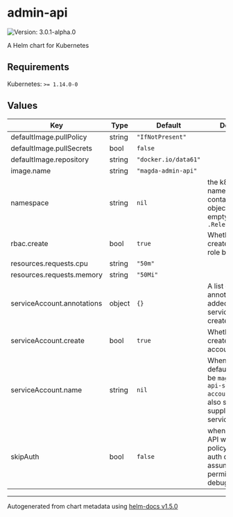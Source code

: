 # admin-api

![Version: 3.0.1-alpha.0](https://img.shields.io/badge/Version-3.0.1--alpha.0-informational?style=flat-square)

A Helm chart for Kubernetes

## Requirements

Kubernetes: `>= 1.14.0-0`

## Values

| Key | Type | Default | Description |
|-----|------|---------|-------------|
| defaultImage.pullPolicy | string | `"IfNotPresent"` |  |
| defaultImage.pullSecrets | bool | `false` |  |
| defaultImage.repository | string | `"docker.io/data61"` |  |
| image.name | string | `"magda-admin-api"` |  |
| namespace | string | `nil` | the k8s namespace contains job object. When empty, will use `.Release.Namespace` |
| rbac.create | bool | `true` | Whether or not to create RBAC role & role binding |
| resources.requests.cpu | string | `"50m"` |  |
| resources.requests.memory | string | `"50Mi"` |  |
| serviceAccount.annotations | object | `{}` | A list of annotations to be added to the service account created |
| serviceAccount.create | bool | `true` | Whether or not to create service account |
| serviceAccount.name | string | `nil` | When empty, default name will be `magda-admin-api-service-account` You can also set this field to supply your own service account |
| skipAuth | bool | `false` | when set to true, API will not query policy engine for auth decision but assume it's always permitted.  It's for debugging only. |

----------------------------------------------
Autogenerated from chart metadata using [helm-docs v1.5.0](https://github.com/norwoodj/helm-docs/releases/v1.5.0)
